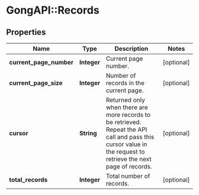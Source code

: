 # GongAPI::Records

## Properties
Name | Type | Description | Notes
------------ | ------------- | ------------- | -------------
**current_page_number** | **Integer** | Current page number. | [optional] 
**current_page_size** | **Integer** | Number of records in the current page. | [optional] 
**cursor** | **String** | Returned only when there are more records to be retrieved. Repeat the API call and pass this cursor value in the request to retrieve the next page of records. | [optional] 
**total_records** | **Integer** | Total number of records. | [optional] 

